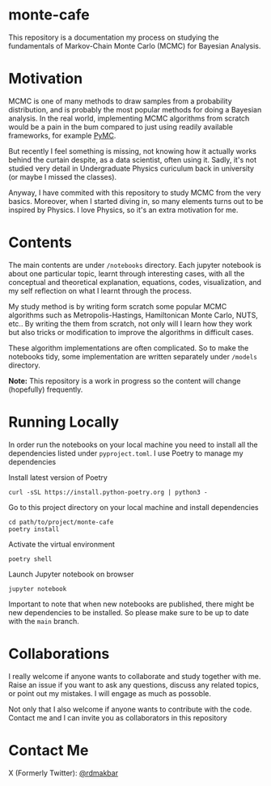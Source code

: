 # monte-cafe

This repository is a documentation my process on studying the fundamentals of Markov-Chain Monte Carlo (MCMC) for Bayesian Analysis. 

# Motivation

MCMC is one of many methods to draw samples from a probability distribution, and is probably the most popular methods for doing a Bayesian analysis. In the real world, implementing MCMC algorithms from scratch would be a pain in the bum compared to just using readily available frameworks, for example [PyMC](https://www.pymc.io/welcome.html). 

But recently I feel something is missing, not knowing how it actually works behind the curtain despite, as a data scientist, often using it. Sadly, it's not studied very detail in Undergraduate Physics curiculum back in university (or maybe I missed the classes). 

Anyway, I have commited with this repository to study MCMC from the very basics. Moreover, when I started diving in, so many elements turns out to be inspired by Physics. I love Physics, so it's an extra motivation for me.

# Contents

The main contents are under `/notebooks` directory. Each jupyter notebook is about one particular topic, learnt through interesting cases, with all the conceptual and theoretical explanation, equations, codes, visualization, and my self reflection on what I learnt through the process. 

My study method is by writing form scratch some popular MCMC algorithms such as Metropolis-Hastings, Hamiltonican Monte Carlo, NUTS, etc.. By writing the them from scratch, not only will I learn how they work but also tricks or modification to improve the algorithms in difficult cases.

These algorithm implementations are often complicated. So to make the notebooks tidy, some implementation are written separately under `/models` directory.

**Note:** This repository is a work in progress so the content will change (hopefully) frequently.


# Running Locally

In order run the notebooks on your local machine you need to install all the dependencies listed under `pyproject.toml`. I use Poetry to manage my dependencies

Install latest version of Poetry
```
curl -sSL https://install.python-poetry.org | python3 -
```

Go to this project directory on your local machine and install dependencies
```
cd path/to/project/monte-cafe
poetry install
```

Activate the virtual environment
```
poetry shell
```

Launch Jupyter notebook on browser
```
jupyter notebook
```

Important to note that when new notebooks are published, there might be new dependencies to be installed. So please make sure to be up to date with the `main` branch.


# Collaborations

I really welcome if anyone wants to collaborate and study together with me. Raise an issue if you want to ask any questions, discuss any related topics, or point out my mistakes. I will engage as much as possoble. 

Not only that I also welcome if anyone wants to contribute with the code. Contact me and I can invite you as collaborators in this repository


# Contact Me

X (Formerly Twitter): [@rdmakbar](https://x.com/rdmakbar)
